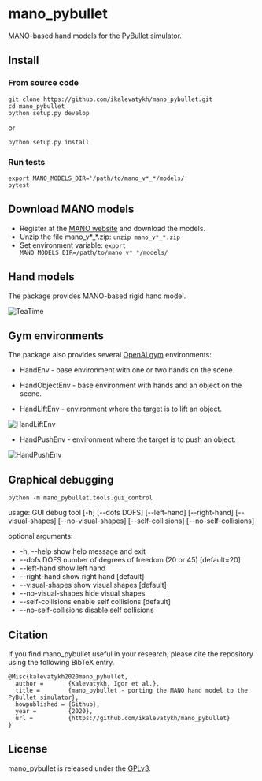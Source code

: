 # mano_pybullet
[MANO](http://mano.is.tue.mpg.de/)-based hand models for the [PyBullet](https://pybullet.org/wordpress/) simulator.

## Install

### From source code

```
git clone https://github.com/ikalevatykh/mano_pybullet.git
cd mano_pybullet
python setup.py develop 
```
or
```
python setup.py install
```

### Run tests

```
export MANO_MODELS_DIR='/path/to/mano_v*_*/models/'
pytest
```

## Download MANO models

- Register at the [MANO website](http://mano.is.tue.mpg.de/) and download the models.
- Unzip the file mano_v*_*.zip: `unzip mano_v*_*.zip`
- Set environment variable: `export MANO_MODELS_DIR=/path/to/mano_v*_*/models/`


## Hand models

The package provides MANO-based rigid hand model.

![TeaTime](https://github.com/ikalevatykh/mano_pybullet/blob/main/media/tea_time.gif?raw=true "TeaTime")

## Gym environments

The package also provides several [OpenAI gym](https://gym.openai.com/) environments:

- HandEnv - base environment with one or two hands on the scene.

- HandObjectEnv - base environment with hands and an object on the scene.

- HandLiftEnv - environment where the target is to lift an object.

![HandLiftEnv](https://github.com/ikalevatykh/mano_pybullet/blob/main/media/lift_duck.gif?raw=true "HandLiftEnv")

- HandPushEnv - environment where the target is to push an object.

![HandPushEnv](https://github.com/ikalevatykh/mano_pybullet/blob/main/media/push_teddy.gif?raw=true "HandPushEnv")


## Graphical debugging

```
python -m mano_pybullet.tools.gui_control
```

usage: GUI debug tool [-h] [--dofs DOFS] [--left-hand] [--right-hand] [--visual-shapes] [--no-visual-shapes] [--self-collisions] [--no-self-collisions]

optional arguments:
-  -h, --help            show help message and exit
-  --dofs DOFS           number of degrees of freedom (20 or 45) [default=20]
-  --left-hand           show left hand
-  --right-hand          show right hand [default]
-  --visual-shapes       show visual shapes [default]
-  --no-visual-shapes    hide visual shapes
-  --self-collisions     enable self collisions [default]
-  --no-self-collisions  disable self collisions

## Citation
If you find mano_pybullet useful in your research, please cite the repository using the following BibTeX entry.
```
@Misc{kalevatykh2020mano_pybullet,
  author =       {Kalevatykh, Igor et al.},
  title =        {mano_pybullet - porting the MANO hand model to the PyBullet simulator},
  howpublished = {Github},
  year =         {2020},
  url =          {https://github.com/ikalevatykh/mano_pybullet}
}
```
## License
mano_pybullet is released under the [GPLv3](https://github.com/ikalevatykh/mano_pybullet/blob/master/LICENSE).
